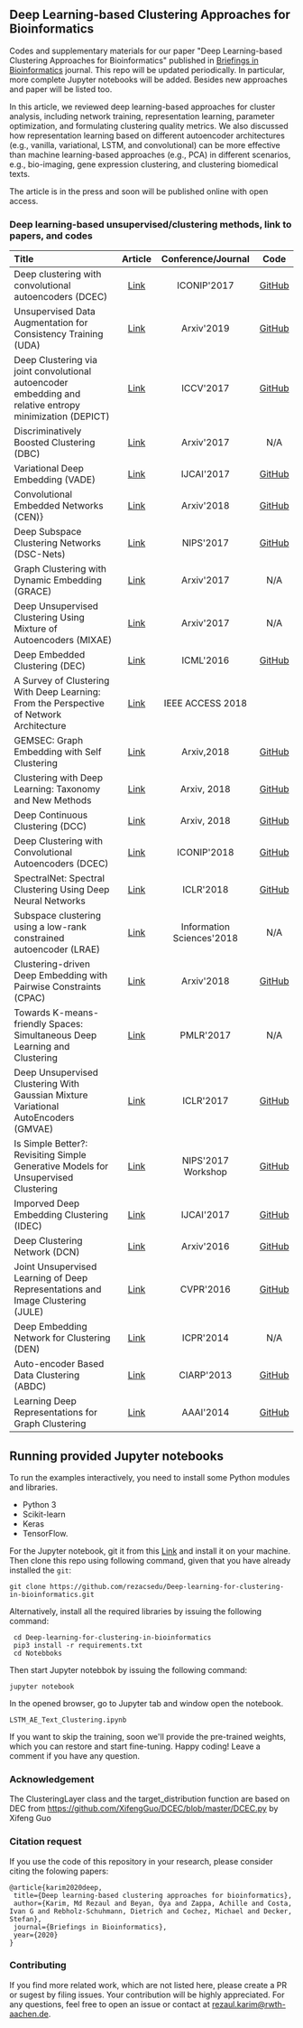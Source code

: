 ## Deep Learning-based Clustering Approaches for Bioinformatics
Codes and supplementary materials for our paper "Deep Learning-based Clustering Approaches for Bioinformatics" published in [Briefings in Bioinformatics](https://academic.oup.com/bib) journal. This repo will be updated periodically. In particular, more complete Jupyter notebooks will be added. Besides new approaches and paper will be listed too. 

In this article, we reviewed deep learning-based approaches for cluster analysis, including network training, representation learning, parameter optimization, and formulating clustering quality metrics. We also discussed how representation learning based on different autoencoder architectures (e.g., vanilla, variational, LSTM, and convolutional) can be more effective than machine learning-based approaches (e.g., PCA) in different scenarios, e.g., bio-imaging, gene expression clustering, and clustering biomedical texts. 

The article is in the press and soon will be published online with open access. 

### Deep learning-based unsupervised/clustering methods, link to papers, and codes
|    Title    |  Article  |  Conference/Journal | Code |
|  :---------  | :------:  | :------: | :------: |
| Deep clustering with convolutional autoencoders (DCEC) | [Link](https://xifengguo.github.io/papers/ICONIP17-DCEC.pdf) | ICONIP'2017 |  [GitHub](https://github.com/XifengGuo/DCEC) |
| Unsupervised Data Augmentation for Consistency Training (UDA) | [Link](https://arxiv.org/pdf/1904.12848.pdf) | Arxiv'2019 |  [GitHub](https://github.com/google-research/uda) |
| Deep Clustering via joint convolutional autoencoder embedding and relative entropy minimization (DEPICT) | [Link](https://arxiv.org/pdf/1704.06327.pdf) | ICCV'2017 |  [GitHub](https://github.com/herandy/DEPICT) |
| Discriminatively Boosted Clustering (DBC) | [Link](https://arxiv.org/pdf/1703.07980.pdf) | Arxiv'2017 | N/A|
| Variational Deep Embedding (VADE) | [Link](https://arxiv.org/pdf/1611.05148.pdf) | IJCAI'2017 |  [GitHub](https://github.com/slim1017/VaDE) |
| Convolutional Embedded Networks (CEN)} | [Link](https://arxiv.org/pdf/1805.12218.pdf) | Arxiv'2018 |  [GitHub](https://github.com/rezacsedu/Convolutional-embedded-networks) |
| Deep Subspace Clustering Networks (DSC-Nets) | [Link](http://papers.nips.cc/paper/6608-deep-subspace-clustering-networks.pdf) | NIPS'2017 |[GitHub](https://github.com/panji1990/Deep-subspace-clustering-networks) |
| Graph Clustering with Dynamic Embedding (GRACE) | [Link](https://arxiv.org/pdf/1712.08249.pdf) | Arxiv'2017 | N/A |
| Deep Unsupervised Clustering Using Mixture of Autoencoders (MIXAE) | [Link](https://arxiv.org/pdf/1712.07788.pdf) | Arxiv'2017 |N/A |
|  Deep Embedded Clustering (DEC) | [Link](http://proceedings.mlr.press/v48/xieb16.pdf) |   ICML'2016  | [GitHub](https://github.com/piiswrong/dec) |
|  A Survey of Clustering With Deep Learning: From the Perspective of Network Architecture | [Link](https://ieeexplore.ieee.org/stamp/stamp.jsp?arnumber=8412085)  |  IEEE ACCESS 2018  |  |
|  GEMSEC: Graph Embedding with Self Clustering  | [Link](https://arxiv.org/pdf/1802.03997.pdf) | Arxiv,2018  | [GitHub](https://github.com/benedekrozemberczki/GEMSEC) |
|  Clustering with Deep Learning: Taxonomy and New Methods | [Link](https://arxiv.org/pdf/1801.07648.pdf)  |  Arxiv, 2018 |  [GitHub](https://github.com/elieJalbout/Clustering-with-Deep-learning)  |
| Deep Continuous Clustering (DCC) | [Link](https://arxiv.org/pdf/1803.01449.pdf) | Arxiv, 2018 | [GitHub](https://github.com/shahsohil/DCC) |
| Deep Clustering with Convolutional Autoencoders (DCEC) | [Link](https://xifengguo.github.io/papers/ICONIP17-DCEC.pdf) | ICONIP'2018 | [GitHub](https://github.com/XifengGuo/DCEC) |
| SpectralNet: Spectral Clustering Using Deep Neural Networks | [Link](https://openreview.net/pdf?id=HJ_aoCyRZ) | ICLR'2018 | [GitHub](https://github.com/KlugerLab/SpectralNet) |
| Subspace clustering using a low-rank constrained autoencoder (LRAE) | [Link](https://www.sciencedirect.com/science/article/pii/S0020025517309659) | Information Sciences'2018 | N/A|
| Clustering-driven Deep Embedding with Pairwise Constraints (CPAC) | [Link](https://arxiv.org/pdf/1803.08457.pdf) | Arxiv'2018 |  [GitHub](https://github.com/sharonFogel/CPAC) |
|  Towards K-means-friendly Spaces: Simultaneous Deep Learning and Clustering | [Link](https://arxiv.org/pdf/1610.04794.pdf)  |  PMLR'2017  |  N/A  |
| Deep Unsupervised Clustering With Gaussian Mixture Variational AutoEncoders (GMVAE) | [Link](https://arxiv.org/pdf/1611.02648.pdf)| ICLR'2017 | [GitHub](https://github.com/Nat-D/GMVAE)| N/A |
|  Is Simple Better?: Revisiting Simple Generative Models for Unsupervised Clustering | [Link](https://ic.unicamp.br/~adin/downloads/pubs/AriasFigueroa2017a.pdf)  |  NIPS'2017 Workshop  |  [GitHub](https://github.com/jariasf/clustering-nips-2017)  |
|      Imporved Deep Embedding Clustering (IDEC) | [Link](https://www.ijcai.org/proceedings/2017/0243.pdf)   |   IJCAI'2017  |  [GitHub](https://github.com/XifengGuo/IDEC) |
| Deep Clustering Network (DCN) | [Link](https://arxiv.org/pdf/1610.04794v1.pdf)  | Arxiv'2016 | [GitHub](https://github.com/boyangumn/DCN-New) | N/A|
| Joint Unsupervised Learning of Deep Representations and Image Clustering (JULE) | [Link](https://arxiv.org/pdf/1604.03628.pdf) | CVPR'2016 |   [GitHub](https://github.com/jwyang/JULE.torch) |
| Deep Embedding Network for Clustering (DEN) | [Link](https://ieeexplore.ieee.org/document/6976982/) | ICPR'2014 | N/A|
| Auto-encoder Based Data Clustering (ABDC) | [Link](http://nlpr-web.ia.ac.cn/english/irds/People/lwang/M-MCG_EN/Publications/2013/CFS2013CIARP.pdf) | CIARP'2013 |  [GitHub](https://github.com/KellerJordan/Autoencoder-Clustering) |
| Learning Deep Representations for Graph Clustering | [Link](https://www.aaai.org/ocs/index.php/AAAI/AAAI14/paper/viewFile/8527/8571) |  AAAI'2014 | [GitHub](https://github.com/quinngroup/deep-representations-clustering) |

## Running provided Jupyter notebooks
To run the examples interactively, you need to install some Python modules and libraries. 

* Python 3
* Scikit-learn
* Keras 
* TensorFlow.

For the Jupyter notebook, git it from this [Link](https://jupyter.readthedocs.io/en/latest/install.html) and install it on your machine. Then clone this repo using following command, given that you have already installed the `git`: 

```
git clone https://github.com/rezacsedu/Deep-learning-for-clustering-in-bioinformatics.git
```
Alternatively, install all the required libraries by issuing the following command: 
```
 cd Deep-learning-for-clustering-in-bioinformatics
 pip3 install -r requirements.txt
 cd Notebboks
 ```
Then start Jupyter notebbok by issuing the following command: 
```
jupyter notebook
```
In the opened browser, go to Jupyter tab and window open the notebook. 
```
LSTM_AE_Text_Clustering.ipynb
```
If you want to skip the training, soon we'll provide the pre-trained weights, which you can restore and start fine-tuning. Happy coding! Leave a comment if you have any question.

### Acknowledgement
The ClusteringLayer class and the target_distribution function are based on DEC from https://github.com/XifengGuo/DCEC/blob/master/DCEC.py by Xifeng Guo

### Citation request
If you use the code of this repository in your research, please consider citing the folowing papers:

    @article{karim2020deep,
     title={Deep learning-based clustering approaches for bioinformatics},
     author={Karim, Md Rezaul and Beyan, Oya and Zappa, Achille and Costa, Ivan G and Rebholz-Schuhmann, Dietrich and Cochez, Michael and Decker, Stefan},
     journal={Briefings in Bioinformatics},
     year={2020}
    }

### Contributing
If you find more related work, which are not listed here, please create a PR or sugest by filing issues. Your contribution will be highly appreciated. For any questions, feel free to open an issue or contact at rezaul.karim@rwth-aachen.de. 
